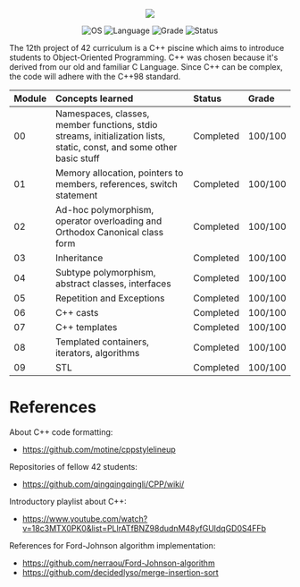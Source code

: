 <p align="center">
    <img src="https://github.com/ygor-sena/42cursus-cpp-piscine/assets/102881479/2114f901-1737-410e-8eca-4ff9472a05ed">
</p>

<p align="center">
    <img src="https://img.shields.io/badge/OS-Linux-blue" alt="OS">
    <img src="https://img.shields.io/badge/Language-C%20%7C%20C%2B%2B-blue.svg" alt="Language">
    <img src="https://img.shields.io/badge/Grade-100%2F100-brightgreen.svg" alt="Grade">
    <img src="https://img.shields.io/badge/Status-Completed-brightgreen.svg" alt="Status">
</p>

The 12th project of 42 curriculum is a C++ piscine which aims to introduce students to Object-Oriented Programming. C++ was chosen because it's derived from our old and familiar C Language. Since C++ can be complex, the code will adhere with the C++98 standard. 

|Module|Concepts learned|Status|Grade|
|:--|:--|:--|:--|
|00|Namespaces, classes, member functions, stdio streams, initialization lists, static, const, and some other basic stuff|Completed|100/100|
|01|Memory allocation, pointers to members, references, switch statement|Completed|100/100|
|02|Ad-hoc polymorphism, operator overloading and Orthodox Canonical class form|Completed|100/100|
|03|Inheritance|Completed|100/100|
|04|Subtype polymorphism, abstract classes, interfaces|Completed|100/100|
|05|Repetition and Exceptions|Completed|100/100|
|06|C++ casts|Completed|100/100|
|07|C++ templates|Completed|100/100|
|08|Templated containers, iterators, algorithms|Completed|100/100|
|09|STL|Completed|100/100|

# References

About C++ code formatting: 
- https://github.com/motine/cppstylelineup

Repositories of fellow 42 students:
- https://github.com/qingqingqingli/CPP/wiki/

Introductory playlist about C++:
- https://www.youtube.com/watch?v=18c3MTX0PK0&list=PLlrATfBNZ98dudnM48yfGUldqGD0S4FFb

References for Ford-Johnson algorithm implementation:
- https://github.com/nerraou/Ford-Johnson-algorithm
- https://github.com/decidedlyso/merge-insertion-sort
